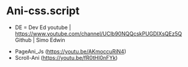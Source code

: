 # Ani-css.script

* DE = Dev Ed 
youtube | https://www.youtube.com/channel/UClb90NQQcskPUGDIXsQEz5Q
Github | Simo Edwin
 - PageAni_Js (https://youtu.be/AKmoccuRiN4)
 - Scroll-Ani (https://youtu.be/fR0tHI0nFYk)